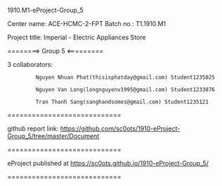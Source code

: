 1910.M1-eProject-Group_5

Center name: ACE-HCMC-2-FPT
Batch no.: T1.1910.M1

Project title: Imperial - Electric Appliances Store

========> Group 5 <=========

3 collaborators:

             Nguyen Nhuan Phat(thisisphatday@gmail.com) Student1235025

             Nguyen Van Long(longnguyenv1995@gmail.com) Student1233876
             
             Tran Thanh Sang(sanghandsomes@gmail.com) Student1235121
============================

github report link: https://github.com/sc0ots/1910-eProject-Group_5/tree/master/Document

============================

eProject published at https://sc0ots.github.io/1910-eProject-Group_5/

============================
